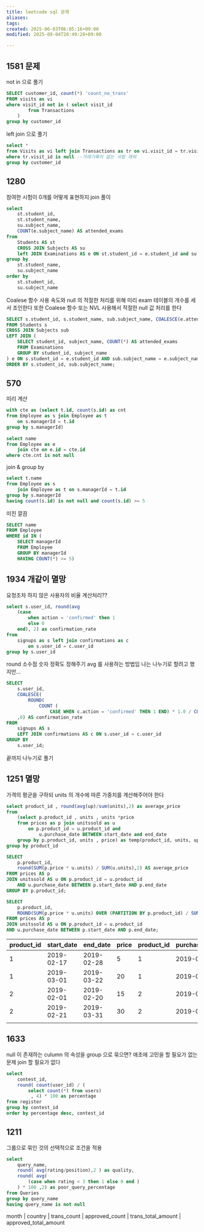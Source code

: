 ```yaml
---
title: leetcode sql 문제
aliases: 
tags: 
created: 2025-06-03T06:05:16+09:00
modified: 2025-09-04T20:49:28+09:00

---
```


## 1581 문제
not in 으로 풀기

```sql
SELECT customer_id, count(*) 'count_no_trans'
FROM visits as vi
where visit_id not in ( select visit_id
        from Transactions
    )
group by customer_id
```

left join 으로 풀기

```sql
select *
from Visits as vi left join Transactions as tr on vi.visit_id = tr.visit_id
where tr.visit_id is null --거래기록이 없는 사람 제외
group by customer_id
```

## 1280
참여한 시험이 0개를 어떻게 표현하지
join 풀이

```sql
select
    st.student_id,
    st.student_name,
    su.subject_name,
    COUNT(e.subject_name) AS attended_exams
from
    Students AS st
    CROSS JOIN Subjects AS su
    left JOIN Examinations AS e ON st.student_id = e.student_id and su.subject_name = e.subject_name
group by
    st.student_name,
    su.subject_name
order by
    st.student_id,
    su.subject_name
```

Coalese 함수 사용
속도와 null 의 적절한 처리를 위해 미리 exam 테이블의 개수를 세서 조인한다
또한 Coalese 함수 또는 NVL 사용해서 적절한 null 값 처리를 한다

```sql
SELECT s.student_id, s.student_name, sub.subject_name, COALESCE(e.attended_exams, 0) AS attended_exams
FROM Students s
CROSS JOIN Subjects sub
LEFT JOIN (
    SELECT student_id, subject_name, COUNT(*) AS attended_exams
    FROM Examinations
    GROUP BY student_id, subject_name
) e ON s.student_id = e.student_id AND sub.subject_name = e.subject_name
ORDER BY s.student_id, sub.subject_name;
```

## 570
미리 계산

```sql
with cte as (select t.id, count(s.id) as cnt
from Employee as s join Employee as t
    on s.managerId = t.id
group by s.managerId)
  
select name
from Employee as e
    join cte on e.id = cte.id
where cte.cnt is not null
```

join & group by

```sql
select t.name
from Employee as s
    join Employee as t on s.managerId = t.id
group by s.managerId
having count(s.id) is not null and count(s.id) >= 5
```

미친 깔끔

```sql
SELECT name
FROM Employee
WHERE id IN (
    SELECT managerId
    FROM Employee
    GROUP BY managerId
    HAVING COUNT(*) >= 5)
```

## 1934 개같이 멸망
요청조차 하지 않은 사용자의 비율 계산처리??

```sql
select s.user_id, round(avg
    (case
        when action = 'confirmed' then 1
        else 0
    end), 2) as confirmation_rate
from
    signups as s left join confirmations as c
        on s.user_id = c.user_id
group by s.user_id
```

round 소수점 숫자 정확도 정해주기
avg 를 사용하는 방법임 나는 나누기로 할려고 했지만...

```sql
SELECT
    s.user_id,
    COALESCE(
        ROUND(
	        COUNT ( 
		        CASE WHEN c.action = 'confirmed' THEN 1 END) * 1.0 / COUNT(c.user_id),2)
    ,0) AS confirmation_rate
FROM
    signups AS s
    LEFT JOIN confirmations AS c ON s.user_id = c.user_id
GROUP BY
    s.user_id;
```

끝까지 나누기로 풀기



## 1251 멸망
가격의 평균을 구하되 units 의 개수에 따른 가중치를 계산해주어야 한다

```sql
select product_id , round(avg(up)/sum(units),2) as average_price
from
    (select p.product_id , units , units *price
    from prices as p join unitssold as u
        on p.product_id = u.product_id and
            u.purchase_date BETWEEN start_date and end_date
    group by p.product_id, units , price) as temp(product_id, units, up)
group by product_id
```

```sql
SELECT
    p.product_id,
    round(SUM(p.price * u.units) / SUM(u.units),2) AS average_price
FROM prices AS p
JOIN unitssold AS u ON p.product_id = u.product_id
    AND u.purchase_date BETWEEN p.start_date AND p.end_date
GROUP BY p.product_id;
```

```sql
SELECT
    p.product_id,
    ROUND(SUM(p.price * u.units) OVER (PARTITION BY p.product_id) / SUM(u.units) OVER (PARTITION BY p.product_id), 2) AS average_price
FROM prices AS p
JOIN unitssold AS u ON p.product_id = u.product_id
AND u.purchase_date BETWEEN p.start_date AND p.end_date;
```

| product_id | start_date | end_date   | price | product_id | purchase_date | units |
| ---------- | ---------- | ---------- | ----- | ---------- | ------------- | ----- |
| 1          | 2019-02-17 | 2019-02-28 | 5     | 1          | 2019-02-25    | 100   |
| 1          | 2019-03-01 | 2019-03-22 | 20    | 1          | 2019-03-01    | 15    |
| 2          | 2019-02-01 | 2019-02-20 | 15    | 2          | 2019-02-10    | 200   |
| 2          | 2019-02-21 | 2019-03-31 | 30    | 2          | 2019-03-22    | 30    |
|            |            |            |       |            |               |       |



## 1633
null 이 존재하는 culumn 의 속성을 group 으로 묶으면?
애초에 고민을 할 필요가 없는 문제 join  할 필요가 없다

```sql
select 
	contest_id,
	round( count(user_id) / ( 
		select count(*) from users)
		 , 4) * 100 as percentage
from register
group by contest_id
order by percentage desc, contest_id
```

## 1211
그룹으로 묶인 것의 선택적으로 조건을 적용

```sql
select
    query_name,
    round( avg(rating/position),2 ) as quality,
    round( avg(
        (case when rating < 3 then 1 else 0 end )
    ) * 100 ,2) as poor_query_percentage
from Queries
group by query_name
having query_name is not null
```

month    | country | trans_count | approved_count | trans_total_amount | approved_total_amount
